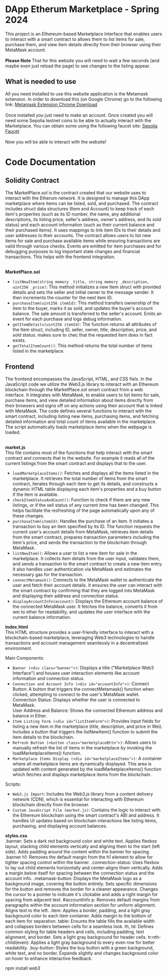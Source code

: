 # DApp Etherum Marketplace - Spring 2024
This project is an Ethereum-based Marketplace Interface that enables users to interact with a smart contract to allows them to list items for sale, purchase them, and view item details directly from their browser using their MetaMask account. <br /> <br />
<strong>Please Note</strong> That for this website you will need to wait a few seconds (and maybe even just reload the page) to see changes to the listing appear. 

## What is needed to use
All you need installed to use this website application is the Metamask extension. In order to download this (on Google Chrome) go to the following link: [Metamask Extension Chrome Download](https://chromewebstore.google.com/detail/metamask/nkbihfbeogaeaoehlefnkodbefgpgknn)
 <br /> <br />
Once installed you just need to make an account. Once created you will need some Sepolia testnet coins to be able to actually interact with the Marketplace. You can obtain some using the following faucet site: [Sepolia Faucet](https://sepolia-faucet.pk910.de/#/claim/2b9f1b9c-883e-4f68-b9f8-7239a31f4a73) <br /> <br />
Now you will be able to interact with the website! <br />

# Code Documentation 
## Solidity Contract 
The MarketPlace.sol is the contract created that our website uses to interact with the Etherum network. It is designed to manage this DApp marketplace where items can be listed, sold, and purchased. The contract includes struct data structures (Item and Account) to keep track of each item's properties (such as its ID number, the name, any additional descriptions, its listing price, seller's address, owner's address, and its sold status) and each account information (such as their current balance and their purchased items). It uses mappings to link item IDs to their details and user addresses to their accounts. The contract allows users to list new items for sale and purchase available items while ensuring transactions are valid through various checks. Events are emitted for item purchases and for debugging purposes to log important state changes and financial transactions. This helps with the frontend integration. <br /><br />

<strong>MarketPlace.sol</strong>
* `listNewItem(string memory _title, string memory _description, uint256 _price)`: This method initializes a new Item struct with provided details and sets the seller and initial owner to the message sender. It then increments the counter for the next item ID.
* `purchaseItem(uint256 itemId)`: This method transfers ownership of the item to the buyer, marks it as sold, and updates the buyer's account balance. The sale amount is transferred to the seller's account. Emits an event for each purchase and logs debug information.
* `getItemDetails(uint256 itemId)`: The function returns all attributes of the Item struct, including ID, seller, owner, title, description, price, and sold status. makes sure to chec that the requested item does in fact exists.
* `getTotalItemCount()`: This method returns the total number of items listed in the marketplace.

## Frontend
The frontend encompasses the JavaScript, HTML, and CSS fiels. In the JavaScript code we utilize the Web3.js library to interact with an Ethereum blockchain through the MarketPlace.sol smart contract from a web interface. It integrates with MetaMask, to enable users to list items for sale, purchase items, and view detailed information about items directly from their browsers and signs off on any actions using their account that is linked with MetaMask. The code defines several functions to interact with the smart contract, including listing new items, purchasing items, and fetching detailed information and total count of items available in the marketplace. The script automatically loads marketplace items when the webpage is loaded. <br /><br />

<strong>market.js</strong> <br />
This file contains most of the functions that help interact with the smart contract and connects that to the website. For example it reads all of the current listings from the smart contract and displays that to the user. <br />

* `loadMarketplaceItems()`: Fetches and displays all the items listed in the marketplace. It retrieves the total number of items from the smart contract, iterates through each item to get its details, and constructs a dynamic HTML table displaying each item's properties and a buy button if the item is available.
* `checkItemStatusAndCount()`: Function to check if there are any new listings, or if the sell status of any current itme has been changed. This helps facilitate the resfreshing of the page automatically upon any of these changes.
* `purchaseItem(itemId)`: Handles the purchase of an item. It initiates a transaction to buy an item specified by its ID. The function requests the current user's account details from MetaMask, retrieves item details from the smart contract, prepares transaction parameters including the item's price, and sends the transaction to the blockchain through MetaMask.
* `listNewItem()`: Allows a user to list a new item for sale in the marketplace. It collects item details from the user input, validates them, and sends a transaction to the smart contract to create a new item entry. It also handles user authentication via MetaMask and estimates the necessary gas for the transaction.
* `connectMetamask()`: Connects to the MetaMask wallet to authenticate the user and fetch their account details. It ensures the user can interact with the smart contract by confirming that they are logged into MetaMask and displaying their address and connection status.
* `displayAccountInfo(account)`: Displays the Ethereum account balance of the connected MetaMask user. It fetches the balance, converts it from wei to ether for readability, and updates the user interface with the current balance information.

<strong>index.html</strong> <br />
This HTML structure provides a user-friendly interface to interact with a blockchain-based marketplace, leveraging Web3 technologies to handle transactions and account management seamlessly in a decentralized environment. <br />

Main Components: <br />
* `Banner (<div class="banner">)`: Displays a title ("Marketplace Web3 Interface") and houses user interaction elements like account information and connection status.
* `Connection and Account Info (<div id="accountInfo">)`:
Connect Button: A button that triggers the connectMetamask() function when clicked, attempting to connect to the user's MetaMask wallet. <br />
Connection Status: Displays whether the user is connected to MetaMask. <br />
User Address and Balance: Shows the connected Ethereum address and balance in Ether. <br />
* `Item Listing Form (<div id="listItemForm">)`: Provides input fields for listing a new item in the marketplace (title, description, and price in Wei). Includes a button that triggers the listNewItem() function to submit the item details to the blockchain.
* `Refresh Button (<button class="marketplaceBttn">)`: Allows users to manually refresh the list of items in the marketplace by invoking the loadMarketplaceItems() function.
* `Marketplace Items Display (<div id="marketplaceItems">)`: 
A container where all marketplace items are dynamically displayed. This area is updated with content generated by the loadMarketplaceItems() function which fetches and displays marketplace items from the blockchain.

Scripts: <br />
* `Web3.js Import`: Includes the Web3.js library from a content delivery network (CDN), which is essential for interacting with Ethereum blockchain directly from the browser.
* `Custom JavaScript File (market.js)`: Contains the logic to interact with the Ethereum blockchain using the smart contract's ABI and address. It handles UI updates based on blockchain interactions like listing items, purchasing, and displaying account balances.


<strong>styles.css</strong> <br />
.banner:
Sets a dark red background color and white text.
Applies flexbox layout, stacking child elements vertically and aligning them to the start (left side).
Adds padding around the content within the banner for spacing.
.banner h1:
Removes the default margin from the h1 element to allow for tighter spacing control within the banner.
.connection-status:
Uses flexbox to lay out child elements horizontally and center-aligns them vertically.
Adds a margin below itself for spacing between the connection status and the account info.
.metamask-button:
Displays the MetaMask logo as a background image, covering the button entirely.
Sets specific dimensions for the button and removes the border for a cleaner appearance.
Changes the cursor to a pointer to indicate it's clickable and adds a right margin for spacing from adjacent text.
#accountInfo p:
Removes default margins from paragraphs within the account information section for uniform alignment.
Aligns text to the left.
.item:
Applies a border, padding, and a light gray background color to each item container.
Adds margin to the bottom of each item for separation.
table:
Ensures the table fills the available width and collapses borders between cells for a seamless look.
th, td:
Defines common styling for table headers and cells, including padding, text alignment, and border.
Sets a light gray background for header cells.
tr:nth-child(even):
Applies a light gray background to every even row for better readability.
.buy-button:
Styles the buy button with a green background, white text, and no border.
Expands slightly and changes background color on hover to enhance interactive feedback.


npm install web3  